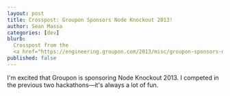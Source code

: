 ```yaml
---
layout: post
title: Crosspost: Groupon Sponsors Node Knockout 2013!
author: Sean Massa
categories: [dev]
blurb:
  Crosspost from the
  <a href="https://engineering.groupon.com/2013/misc/groupon-sponsors-node-knockout-2013/">Groupon Engineering blog</a>!
published: false
---
```


I'm excited that Groupon is sponsoring Node Knockout 2013.
I competed in the previous two hackathons&mdash;it's always a lot of fun.
